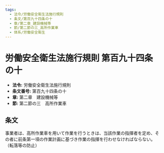 ```yaml
---
tags:
  - 法令/労働安全衛生法施行規則
  - 条文/第百九十四条の十
  - 章/第二章_建設機械等
  - 節/第二節の三_高所作業車
  - 体系/労働安全衛生
---
```

# 労働安全衛生法施行規則 第百九十四条の十

- **法令:** 労働安全衛生法施行規則
- **条文番号:** 第百九十四条の十
- **章:** 第二章　建設機械等
- **節:** 第二節の三　高所作業車

## 条文
事業者は、高所作業車を用いて作業を行うときは、当該作業の指揮者を定め、その者に前条第一項の作業計画に基づき作業の指揮を行わせなければならない。
（転落等の防止）


